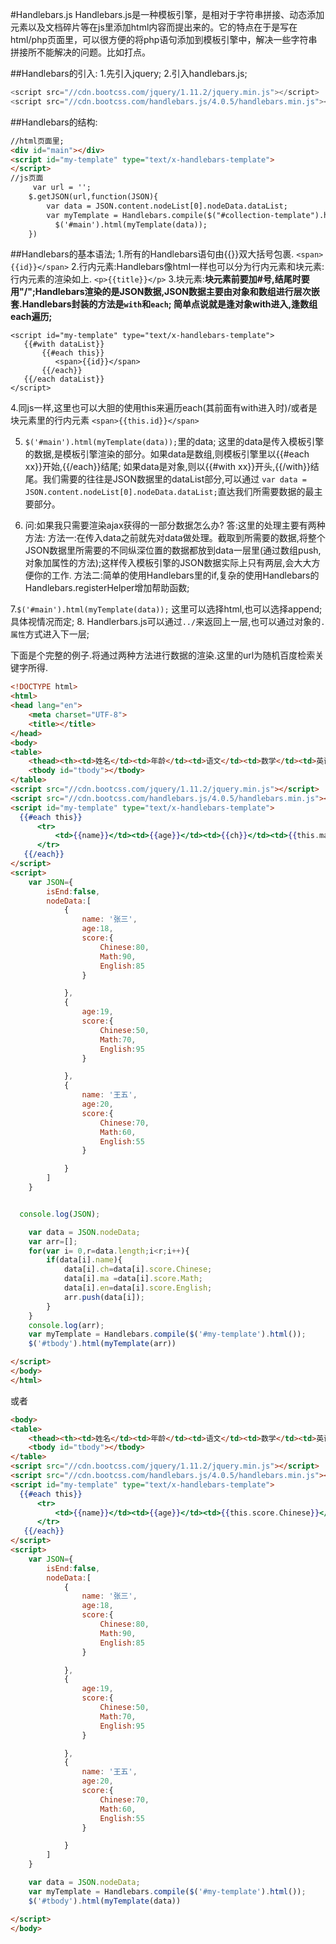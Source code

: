 #Handlebars.js
Handlebars.js是一种模板引擎，是相对于字符串拼接、动态添加元素以及文档碎片等在js里添加html内容而提出来的。它的特点在于是写在html/php页面里，可以很方便的将php语句添加到模板引擎中，解决一些字符串拼接所不能解决的问题。比如打点。

##Handlebars的引入:
1.先引入jquery;
2.引入handlebars.js;
```js
<script src="//cdn.bootcss.com/jquery/1.11.2/jquery.min.js"></script>
<script src="//cdn.bootcss.com/handlebars.js/4.0.5/handlebars.min.js"></script>
```
##Handlebars的结构:
```html
//html页面里;
<div id="main"></div>
<script id="my-template" type="text/x-handlebars-template">
</script>
//js页面
     var url = '';
    $.getJSON(url,function(JSON){
        var data = JSON.content.nodeList[0].nodeData.dataList;
        var myTemplate = Handlebars.compile($("#collection-template").html());
          $('#main').html(myTemplate(data));
    })
```



##Handlebars的基本语法;
1.所有的Handlebars语句由{{}}双大括号包裹. `<span>{{id}}</span>`
2.行内元素:Handlebars像html一样也可以分为行内元素和块元素:行内元素的渲染如上. `<p>{{title}}</p>`
3.块元素:**块元素前要加#号,结尾时要用"/";**Handlebars渲染的是JSON数据,JSON数据主要由对象和数组进行层次嵌套.Handlebars封装的方法是`with`和`each`;
简单点说就是**逢对象with进入,逢数组each遍历;**
```
<script id="my-template" type="text/x-handlebars-template">
   {{#with dataList}}
       {{#each this}}
          <span>{{id}}</span>
       {{/each}}
   {{/each dataList}}
</script>
```
4.同js一样,这里也可以大胆的使用this来遍历each(其前面有with进入时)/或者是块元素里的行内元素 `<span>{{this.id}}</span>`

5. `$('#main').html(myTemplate(data));`里的data;
这里的data是传入模板引擎的数据,是模板引擎渲染的部分。如果data是数组,则模板引擎里以{{#each xx}}开始,{{/each}}结尾; 如果data是对象,则以{{#with xx}}开头,{{/with}}结尾。我们需要的往往是JSON数据里的dataList部分,可以通过 `var data = JSON.content.nodeList[0].nodeData.dataList;`直达我们所需要数据的最主要部分。

6. 问:如果我只需要渲染ajax获得的一部分数据怎么办?
   答:这里的处理主要有两种方法:
   方法一:在传入data之前就先对data做处理。截取到所需要的数据,将整个JSON数据里所需要的不同纵深位置的数据都放到data一层里(通过数组push,对象加属性的方法);这样传入模板引擎的JSON数据实际上只有两层,会大大方便你的工作.
   方法二:简单的使用Handlebars里的if,复杂的使用Handlebars的Handlebars.registerHelper增加帮助函数;



7.`$('#main').html(myTemplate(data));` 这里可以选择html,也可以选择append;具体视情况而定;
8. Handlerbars.js可以通过`../`来返回上一层,也可以通过对象的`.属性`方式进入下一层;




下面是个完整的例子.将通过两种方法进行数据的渲染.这里的url为随机百度检索关键字所得.

```html
<!DOCTYPE html>
<html>
<head lang="en">
    <meta charset="UTF-8">
    <title></title>
</head>
<body>
<table>
    <thead><th><td>姓名</td><td>年龄</td><td>语文</td><td>数学</td><td>英语</td></th></thead>
    <tbody id="tbody"></tbody>
</table>
<script src="//cdn.bootcss.com/jquery/1.11.2/jquery.min.js"></script>
<script src="//cdn.bootcss.com/handlebars.js/4.0.5/handlebars.min.js"></script>
<script id="my-template" type="text/x-handlebars-template">
  {{#each this}}
      <tr>
          <td>{{name}}</td><td>{{age}}</td><td>{{ch}}</td><td>{{this.ma}}</td><td>{{en}}</td>
      </tr>
   {{/each}}
</script>
<script>
    var JSON={
        isEnd:false,
        nodeData:[
            {
                name: '张三',
                age:18,
                score:{
                    Chinese:80,
                    Math:90,
                    English:85
                }

            },
            {
                age:19,
                score:{
                    Chinese:50,
                    Math:70,
                    English:95
                }

            },
            {
                name: '王五',
                age:20,
                score:{
                    Chinese:70,
                    Math:60,
                    English:55
                }

            }
        ]
    }


  console.log(JSON);

    var data = JSON.nodeData;
    var arr=[];
    for(var i= 0,r=data.length;i<r;i++){
        if(data[i].name){
            data[i].ch=data[i].score.Chinese;
            data[i].ma =data[i].score.Math;
            data[i].en=data[i].score.English;
            arr.push(data[i]);
        }
    }
    console.log(arr);
    var myTemplate = Handlebars.compile($('#my-template').html());
    $('#tbody').html(myTemplate(arr))

</script>
</body>
</html>
```

或者

```html
<body>
<table>
    <thead><th><td>姓名</td><td>年龄</td><td>语文</td><td>数学</td><td>英语</td></th></thead>
    <tbody id="tbody"></tbody>
</table>
<script src="//cdn.bootcss.com/jquery/1.11.2/jquery.min.js"></script>
<script src="//cdn.bootcss.com/handlebars.js/4.0.5/handlebars.min.js"></script>
<script id="my-template" type="text/x-handlebars-template">
  {{#each this}}
      <tr>
          <td>{{name}}</td><td>{{age}}</td><td>{{this.score.Chinese}}</td><td>{{this.score.Math}}</td><td>{{this.score.English}}</td>
      </tr>
   {{/each}}
</script>
<script>
    var JSON={
        isEnd:false,
        nodeData:[
            {
                name: '张三',
                age:18,
                score:{
                    Chinese:80,
                    Math:90,
                    English:85
                }

            },
            {
                age:19,
                score:{
                    Chinese:50,
                    Math:70,
                    English:95
                }

            },
            {
                name: '王五',
                age:20,
                score:{
                    Chinese:70,
                    Math:60,
                    English:55
                }

            }
        ]
    }

    var data = JSON.nodeData;
    var myTemplate = Handlebars.compile($('#my-template').html());
    $('#tbody').html(myTemplate(data))

</script>
</body>
```